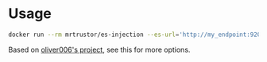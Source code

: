 # Usage

```bash
docker run --rm mrtrustor/es-injection --es-url='http://my_endpoint:9200/' --num_of_replicas=2
```

Based on [oliver006's project](https://github.com/oliver006/elasticsearch-test-data), see this for more options.
